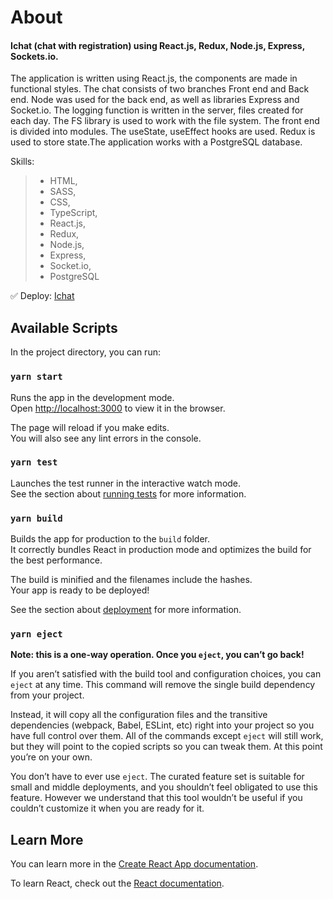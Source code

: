 # About

#### Ichat (chat with registration) using React.js, Redux, Node.js, Express, Sockets.io.
The application is written using React.js, the components are made in functional styles.
The chat consists of two branches Front end and Back end. Node was used for the back end, as well as libraries Express and Socket.io. The logging function is written in the server, files created for each day.
The FS library is used to work with the file system. The front end is divided into modules. The useState, useEffect hooks are used. Redux is used to store state.The application works with a PostgreSQL database.

Skills:
 >- HTML,
>- SASS,
>- CSS,
>- TypeScript,
>- React.js,
>- Redux,
>- Node.js,
>- Express,
>- Socket.io,
>- PostgreSQL

:white_check_mark: Deploy: [Ichat](https://react-chat-socets.herokuapp.com)


## Available Scripts

In the project directory, you can run:

### `yarn start`

Runs the app in the development mode.\
Open [http://localhost:3000](http://localhost:3000) to view it in the browser.

The page will reload if you make edits.\
You will also see any lint errors in the console.

### `yarn test`

Launches the test runner in the interactive watch mode.\
See the section about [running tests](https://facebook.github.io/create-react-app/docs/running-tests) for more information.

### `yarn build`

Builds the app for production to the `build` folder.\
It correctly bundles React in production mode and optimizes the build for the best performance.

The build is minified and the filenames include the hashes.\
Your app is ready to be deployed!

See the section about [deployment](https://facebook.github.io/create-react-app/docs/deployment) for more information.

### `yarn eject`

**Note: this is a one-way operation. Once you `eject`, you can’t go back!**

If you aren’t satisfied with the build tool and configuration choices, you can `eject` at any time. This command will remove the single build dependency from your project.

Instead, it will copy all the configuration files and the transitive dependencies (webpack, Babel, ESLint, etc) right into your project so you have full control over them. All of the commands except `eject` will still work, but they will point to the copied scripts so you can tweak them. At this point you’re on your own.

You don’t have to ever use `eject`. The curated feature set is suitable for small and middle deployments, and you shouldn’t feel obligated to use this feature. However we understand that this tool wouldn’t be useful if you couldn’t customize it when you are ready for it.

## Learn More

You can learn more in the [Create React App documentation](https://facebook.github.io/create-react-app/docs/getting-started).

To learn React, check out the [React documentation](https://reactjs.org/).
